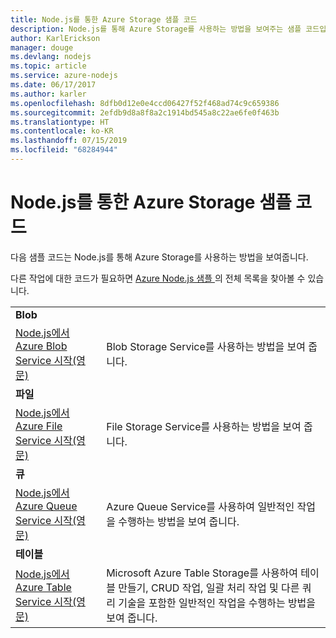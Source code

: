 ```yaml
---
title: Node.js를 통한 Azure Storage 샘플 코드
description: Node.js를 통해 Azure Storage를 사용하는 방법을 보여주는 샘플 코드입니다.
author: KarlErickson
manager: douge
ms.devlang: nodejs
ms.topic: article
ms.service: azure-nodejs
ms.date: 06/17/2017
ms.author: karler
ms.openlocfilehash: 8dfb0d12e0e4ccd06427f52f468ad74c9c659386
ms.sourcegitcommit: 2efdb9d8a8f8a2c1914bd545a8c22ae6fe0f463b
ms.translationtype: HT
ms.contentlocale: ko-KR
ms.lasthandoff: 07/15/2019
ms.locfileid: "68284944"
---
```

# <a name="azure-storage-with-nodejs-code-samples"></a>Node.js를 통한 Azure Storage 샘플 코드

다음 샘플 코드는 Node.js를 통해 Azure Storage를 사용하는 방법을 보여줍니다.

다른 작업에 대한 코드가 필요하면 [Azure Node.js 샘플 ](https://azure.microsoft.com/resources/samples/?term=nodejs)의 전체 목록을 찾아볼 수 있습니다.


| | |
|---|---|
| **Blob** ||
| [Node.js에서 Azure Blob Service 시작(영문)](https://github.com/Azure-Samples/storage-blob-node-getting-started) | Blob Storage Service를 사용하는 방법을 보여 줍니다. |
| **파일** ||
| [Node.js에서 Azure File Service 시작(영문)](https://azure.microsoft.com/resources/samples/storage-file-node-getting-started/) | File Storage Service를 사용하는 방법을 보여 줍니다. |
| **큐** ||
| [Node.js에서 Azure Queue Service 시작(영문)](https://azure.microsoft.com/resources/samples/storage-queue-node-getting-started/) | Azure Queue Service를 사용하여 일반적인 작업을 수행하는 방법을 보여 줍니다. |
| **테이블** ||
| [Node.js에서 Azure Table Service 시작(영문)](https://azure.microsoft.com/resources/samples/storage-table-node-getting-started/) | Microsoft Azure Table Storage를 사용하여 테이블 만들기, CRUD 작업, 일괄 처리 작업 및 다른 쿼리 기술을 포함한 일반적인 작업을 수행하는 방법을 보여 줍니다. |
